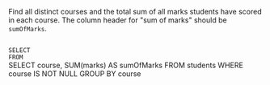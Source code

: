Find all distinct courses and the total sum of all marks students have scored in each course.
The column header for "sum of marks" should be `sumOfMarks`.



<codeblock language="sql" dbName="students1.db" type="exercise" testMode="fixedInput">
<code>
SELECT
FROM
</code>

<solution>
SELECT course, SUM(marks) AS sumOfMarks
FROM students
WHERE course IS NOT NULL
GROUP BY course
</solution>
</codeblock>